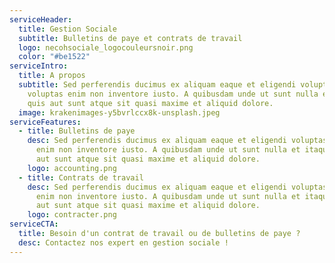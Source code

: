 ```yaml
---
serviceHeader:
  title: Gestion Sociale
  subtitle: Bulletins de paye et contrats de travail
  logo: necohsociale_logocouleursnoir.png
  color: "#be1522"
serviceIntro:
  title: A propos
  subtitle: Sed perferendis ducimus ex aliquam eaque et eligendi voluptas At
    voluptas enim non inventore iusto. A quibusdam unde ut sunt nulla et itaque
    quis aut sunt atque sit quasi maxime et aliquid dolore.
  image: krakenimages-y5bvrlccx8k-unsplash.jpeg
serviceFeatures:
  - title: Bulletins de paye
    desc: Sed perferendis ducimus ex aliquam eaque et eligendi voluptas At voluptas
      enim non inventore iusto. A quibusdam unde ut sunt nulla et itaque quis
      aut sunt atque sit quasi maxime et aliquid dolore.
    logo: accounting.png
  - title: Contrats de travail
    desc: Sed perferendis ducimus ex aliquam eaque et eligendi voluptas At voluptas
      enim non inventore iusto. A quibusdam unde ut sunt nulla et itaque quis
      aut sunt atque sit quasi maxime et aliquid dolore.
    logo: contracter.png
serviceCTA:
  title: Besoin d'un contrat de travail ou de bulletins de paye ?
  desc: Contactez nos expert en gestion sociale !
---
```


